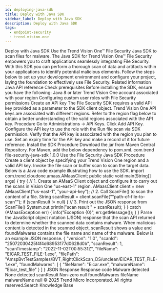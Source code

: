 ```yaml
---
id: deploying-java-sdk
title: Deploy with Java SDK
sidebar_label: Deploy with Java SDK
description: Deploy with Java SDK
tags:
  - endpoint-security
  - trend-vision-one
---
```


 Deploy with Java SDK Use the Trend Vision One™ File Security Java SDK to scan files for malware. The Java SDK for Trend Vision One™ File Security empowers you to craft applications seamlessly integrating File Security. With this SDK you can perform a thorough scan of data and artifacts within your applications to identify potential malicious elements. Follow the steps below to set up your development environment and configure your project, laying the foundation to effectively use File Security. Related information Java API reference Check prerequisites Before installing the SDK, ensure you have the following: Java 8 or later Trend Vision One account associated with your region Configuring custom user roles with File Security permissions Create an API key The File Security SDK requires a valid API key provided as a parameter to the SDK client object. Trend Vision One API keys are associated with different regions. Refer to the region flag below to obtain a better understanding of the valid regions associated with the API key. Procedure Go to Administrations → API Keys. Click Add API Key. Configure the API key to use the role with the Run file scan via SDK permission. Verify that the API key is associated with the region you plan to use. Set an expiry time for the API key and make a record of it for future reference. Install the SDK Procedure Download the jar from Maven Central Repository. For Maven, add the below dependency to pom.xml. <dependency> <groupId>com.trend</groupId> <artifactId>file-security-java-sdk</artifactId> <version>1.0.0</version> </dependency> Use the File Security Java SDK Procedure Create a client object by specifying your Trend Vision One region and a valid API key. Invoke the file scan or buffer scan to scan the target data. Below is a Java code example illustrating how to use the SDK. import com.trend.cloudone.amaas.AMaasClient; public static void main(String[] args) { try { // 1. Create an AMaaS Client object and configure it to carry out the scans in Vision One "us-east-1" region. AMaasClient client = new AMaasClient("us-east-1", "your-api-key"); // 2. Call ScanFile() to scan the content of a file. String scanResult = client.scanFile(""path-of-file-to-scan""); if (scanResult != null) { // 3. Print out the JSON response from ScanFile() System.out.println("scan result " + scanResult); } } catch (AMaasException err) { info("Exception {0}", err.getMessage()); } } Parse the JavaScript object notation (JSON) response that the scan API returned to determine whether the scanned data contains malware. When malicious content is detected in the scanned object, scanResult shows a value and foundMalwares contains the file name and name of the malware. Below is an example JSON response. { "version": "1.0", "scanId": "25072030425f4f4d68953177d0628d0b", "scanResult": 1, "scanTimestamp": "2022-11-02T00:55:31Z", "fileName": "EICAR_TEST_FILE-1.exe", "filePath": "AmspBvtTestSamples/BVT_RightClickScan_DS/unclean/EICAR_TEST_FILE-1.exe", "foundMalwares": [ { "fileName": "Eicar.exe", "malwareName": "Eicar_test_file" } ] } JSON Response Response code Malware detected None detected scanResult Non-zero null foundMalwares fileName malwareName null © 2025 Trend Micro Incorporated. All rights reserved.Search Knowledge Base
